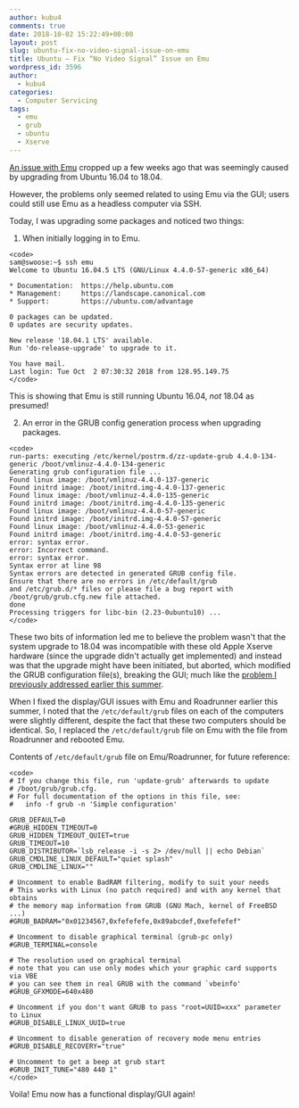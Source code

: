 ```yaml
---
author: kubu4
comments: true
date: 2018-10-02 15:22:49+00:00
layout: post
slug: ubuntu-fix-no-video-signal-issue-on-emu
title: Ubuntu – Fix “No Video Signal” Issue on Emu
wordpress_id: 3596
author:
  - kubu4
categories:
  - Computer Servicing
tags:
  - emu
  - grub
  - ubuntu
  - Xserve
---
```


[An issue with Emu](https://github.com/RobertsLab/resources/issues/376) cropped up a few weeks ago that was seemingly caused by upgrading from Ubuntu 16.04 to 18.04.

However, the problems only seemed related to using Emu via the GUI; users could still use Emu as a headless computer via SSH.

Today, I was upgrading some packages and noticed two things:





  1. When initially logging in to Emu.


    
    <code>
    sam@swoose:~$ ssh emu
    Welcome to Ubuntu 16.04.5 LTS (GNU/Linux 4.4.0-57-generic x86_64)
    
    * Documentation:  https://help.ubuntu.com
    * Management:     https://landscape.canonical.com
    * Support:        https://ubuntu.com/advantage
    
    0 packages can be updated.
    0 updates are security updates.
    
    New release '18.04.1 LTS' available.
    Run 'do-release-upgrade' to upgrade to it.
    
    You have mail.
    Last login: Tue Oct  2 07:30:32 2018 from 128.95.149.75
    </code>



This is showing that Emu is still running Ubuntu 16.04, _not_ 18.04 as presumed!



  2. An error in the GRUB config generation process when upgrading packages.





    
    <code>
    run-parts: executing /etc/kernel/postrm.d/zz-update-grub 4.4.0-134-generic /boot/vmlinuz-4.4.0-134-generic
    Generating grub configuration file ...
    Found linux image: /boot/vmlinuz-4.4.0-137-generic
    Found initrd image: /boot/initrd.img-4.4.0-137-generic
    Found linux image: /boot/vmlinuz-4.4.0-135-generic
    Found initrd image: /boot/initrd.img-4.4.0-135-generic
    Found linux image: /boot/vmlinuz-4.4.0-57-generic
    Found initrd image: /boot/initrd.img-4.4.0-57-generic
    Found linux image: /boot/vmlinuz-4.4.0-53-generic
    Found initrd image: /boot/initrd.img-4.4.0-53-generic
    error: syntax error.
    error: Incorrect command.
    error: syntax error.
    Syntax error at line 98
    Syntax errors are detected in generated GRUB config file.
    Ensure that there are no errors in /etc/default/grub
    and /etc/grub.d/* files or please file a bug report with
    /boot/grub/grub.cfg.new file attached.
    done
    Processing triggers for libc-bin (2.23-0ubuntu10) ...
    </code>





These two bits of information led me to believe the problem wasn't that the system upgrade to 18.04 was incompatible with these old Apple Xserve hardware (since the upgrade didn't actually get implemented) and instead was that the upgrade might have been initiated, but aborted, which modified the GRUB configuration file(s), breaking the GUI; much like the [problem I previously addressed earlier this summer](https://robertslab.github.io/sams-notebook/2018-07-05-ubuntu-fix-no-video-signal-issue-on-emuroadrunner.html).

When I fixed the display/GUI issues with Emu and Roadrunner earlier this summer, I noted that the `/etc/default/grub` files on each of the computers were slightly different, despite the fact that these two computers should be identical. So, I replaced the `/etc/default/grub` file on Emu with the file from Roadrunner and rebooted Emu.

Contents of `/etc/default/grub` file on Emu/Roadrunner, for future reference:


    
    <code>
    # If you change this file, run 'update-grub' afterwards to update
    # /boot/grub/grub.cfg.
    # For full documentation of the options in this file, see:
    #   info -f grub -n 'Simple configuration'
    
    GRUB_DEFAULT=0
    #GRUB_HIDDEN_TIMEOUT=0
    GRUB_HIDDEN_TIMEOUT_QUIET=true
    GRUB_TIMEOUT=10
    GRUB_DISTRIBUTOR=`lsb_release -i -s 2> /dev/null || echo Debian`
    GRUB_CMDLINE_LINUX_DEFAULT="quiet splash"
    GRUB_CMDLINE_LINUX=""
    
    # Uncomment to enable BadRAM filtering, modify to suit your needs
    # This works with Linux (no patch required) and with any kernel that obtains
    # the memory map information from GRUB (GNU Mach, kernel of FreeBSD ...)
    #GRUB_BADRAM="0x01234567,0xfefefefe,0x89abcdef,0xefefefef"
    
    # Uncomment to disable graphical terminal (grub-pc only)
    #GRUB_TERMINAL=console
    
    # The resolution used on graphical terminal
    # note that you can use only modes which your graphic card supports via VBE
    # you can see them in real GRUB with the command `vbeinfo'
    #GRUB_GFXMODE=640x480
    
    # Uncomment if you don't want GRUB to pass "root=UUID=xxx" parameter to Linux
    #GRUB_DISABLE_LINUX_UUID=true
    
    # Uncomment to disable generation of recovery mode menu entries
    #GRUB_DISABLE_RECOVERY="true"
    
    # Uncomment to get a beep at grub start
    #GRUB_INIT_TUNE="480 440 1"
    </code>



Voila! Emu now has a functional display/GUI again!
